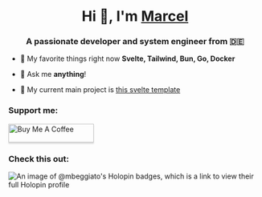 <h1 align="center">Hi 👋, I'm <a rel="me" href="https://mbx.sh">Marcel</a></h1>
<h3 align="center">A passionate developer and system engineer from 🇩🇪</h3>

- 🌱 My favorite things right now **Svelte, Tailwind, Bun, Go, Docker**

- 💬 Ask me **anything**!

- 🎯 My current main project is [this svelte template](https://github.com/MBeggiato/svelte-ui-template)


<h3 align="left">Support me:</h3>
<a href="https://www.buymeacoffee.com/mbeggiato" target="_blank"><img src="https://www.buymeacoffee.com/assets/img/custom_images/orange_img.png" alt="Buy Me A Coffee" style="height: 37px !important;width: 170px !important;box-shadow: 0px 3px 2px 0px rgba(190, 190, 190, 0.5) !important;-webkit-box-shadow: 0px 3px 2px 0px rgba(190, 190, 190, 0.5) !important;" ></a>
<br>
<h3 align="left">Check this out:</h3>
<img src="https://holopin.me/mbeggiato" alt="An image of @mbeggiato's Holopin badges, which is a link to view their full Holopin profile"/>

